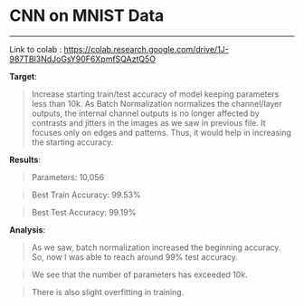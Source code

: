 # CNN on MNIST Data 
---

Link to colab : https://colab.research.google.com/drive/1J-987TBl3NdJoGsY90F6XpmfSQAztQ5O


**Target**:

> Increase starting train/test accuracy of model keeping parameters less than 10k. As Batch Normalization normalizes the channel/layer outputs, the internal channel outputs is no longer affected by contrasts and jitters in the images as we saw in previous file. It focuses only on edges and patterns. Thus, it would help in increasing the starting accuracy.

**Results**:

> Parameters: 10,056

> Best Train Accuracy: 99.53%

> Best Test Accuracy: 99.19%

**Analysis**:

> As we saw, batch normalization increased the beginning accuracy. So, now I was able to reach around 99% test accuracy. 

> We see that the number of parameters has exceeded 10k.

> There is also slight overfitting in training.
